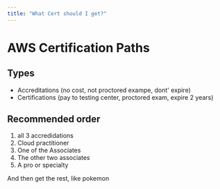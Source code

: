 ```yaml
---
title: "What Cert should I get?"
---
```


# AWS Certification Paths

## Types

- Accreditations (no cost, not proctored exampe, dont' expire)
- Certifications (pay to testing center, proctored exam, expire 2 years)

## Recommended order

1. all 3 accredidations
1. Cloud practitioner
1. One of the Associates
1. The other two associates
1. A pro or specialty

And then get the rest, like pokemon
